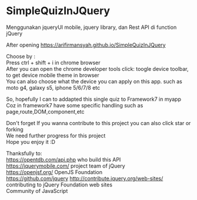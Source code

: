 # SimpleQuizInJQuery
Menggunakan jqueryUI mobile, jquery library, dan Rest API di function jQuery     
    
After opening https://arifirmansyah.github.io/SimpleQuizInJQuery    
    
Choose by :     
Press ctrl + shift + i in chrome browser    
After you can open the chrome developer tools click: toogle device toolbar, to get device mobile theme in browser    
You can also choose what the device you can apply on this app. such as moto g4, galaxy s5, iphone 5/6/7/8 etc    
    
    
So, hopefully I can to addapted this single quiz to Framework7 in myapp    
Coz in framework7 have some specific handling such as page,route,DOM,component,etc    
    
    
Don't forget If you wanna contribute to this project you can also click star or forking    
We need further progress for this project    
Hope you enjoy it :D    
    
    
    
Thanksfully to:    
https://opentdb.com/api.php who build this API    
https://jquerymobile.com/ project team of jQuery    
https://openjsf.org/ OpenJS Foundation    
https://github.com/jquery 
http://contribute.jquery.org/web-sites/ contributing to jQuery Foundation web sites     
Community of JavaScript    
    
    
    
    
    
    
    
    
    
    

